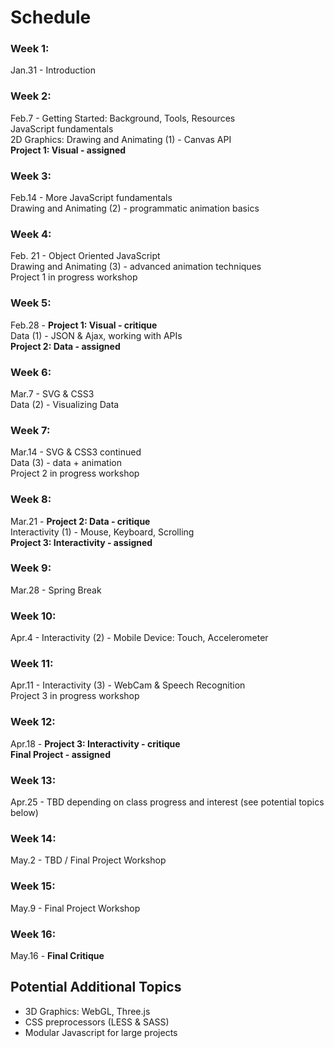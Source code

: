 Schedule
========

### Week 1:
Jan.31 - Introduction

### Week 2:
Feb.7 - Getting Started: Background, Tools, Resources  
JavaScript fundamentals  
2D Graphics: Drawing and Animating (1) - Canvas API  
**Project 1: Visual - assigned**

### Week 3:
Feb.14 - More JavaScript fundamentals  
Drawing and Animating (2) - programmatic animation basics

### Week 4:
Feb. 21 - Object Oriented JavaScript  
Drawing and Animating (3) - advanced animation techniques  
Project 1 in progress workshop

### Week 5:
Feb.28 - **Project 1: Visual - critique**  
Data (1) - JSON & Ajax, working with APIs  
**Project 2: Data - assigned**

### Week 6: 
Mar.7 - SVG & CSS3  
Data (2) - Visualizing Data

### Week 7: 
Mar.14 - SVG & CSS3 continued  
Data (3) - data + animation  
Project 2 in progress workshop

### Week 8:
Mar.21 - **Project 2: Data - critique**  
Interactivity (1) - Mouse, Keyboard, Scrolling  
**Project 3: Interactivity - assigned**

### Week 9: 
Mar.28 - Spring Break

### Week 10: 
Apr.4 - Interactivity (2) - Mobile Device: Touch, Accelerometer

### Week 11: 
Apr.11 - Interactivity (3) - WebCam & Speech Recognition  
Project 3 in progress workshop

### Week 12: 
Apr.18 - **Project 3: Interactivity - critique**  
**Final Project - assigned**

### Week 13: 
Apr.25 - TBD depending on class progress and interest (see potential topics below)

### Week 14: 
May.2 - TBD / Final Project Workshop

### Week 15: 
May.9 - Final Project Workshop

### Week 16:
May.16 - **Final Critique**


Potential Additional Topics
---

-   3D Graphics: WebGL, Three.js
-   CSS preprocessors (LESS & SASS)
-   Modular Javascript for large projects